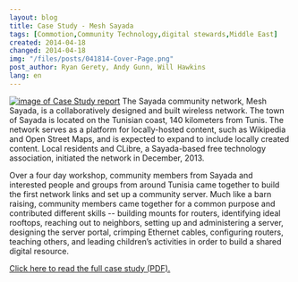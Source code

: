 ```yaml
---
layout: blog
title: Case Study - Mesh Sayada
tags: [Commotion,Community Technology,digital stewards,Middle East]
created: 2014-04-18
changed: 2014-04-18
img: "/files/posts/041814-Cover-Page.png"
post_author: Ryan Gerety, Andy Gunn, Will Hawkins
lang: en
---
```


<a href="{{site.baseurl}}/files/posts/041814-Case-Study-Sayada.pdf"><img src="{{site.baseurl}}/files/posts/041814-Cover-Page.png" alt="image of Case Study report" class="onethird-width floatleft" /></a> The Sayada community network, Mesh Sayada, is a collaboratively designed and built wireless network. The town of Sayada is located on the Tunisian coast, 140 kilometers from Tunis. The network serves as a platform for locally-hosted content, such as Wikipedia and Open Street Maps, and is expected to expand to include locally created content. Local residents and CLibre, a Sayada-based free technology association, initiated the network in December, 2013.

Over a four day workshop, community members from Sayada and interested people and groups from around Tunisia came together to build the first network links and set up a community server. Much like a barn raising, community members came together for a common purpose and contributed different skills -- building mounts for routers, identifying ideal rooftops, reaching out to neighbors, setting up and administering a server, designing the server portal, crimping Ethernet cables, configuring routers, teaching others, and leading children’s activities in order to build a shared digital resource.

<a href="{{site.baseurl}}/files/posts/041814-Case-Study-Sayada.pdf">Click here to read the full case study (PDF).</a>



